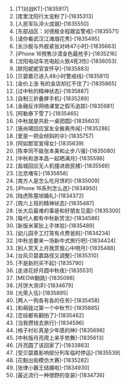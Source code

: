 
1. [T1对战KT]-[1835917]
1. [库里沈阳行太宠粉了]-[1835313]
1. [人民军队淬火成钢]-[1835550]
1. [东部战区：对德舰全程跟监警戒]-[1835571]
1. [请你看武汉江滩烟花秀]-[1835495]
1. [长沙舰与外舰紧张对峙47小时]-[1835663]
1. [iPhone 16预售沙漠金色最抢手]-[1835216]
1. [沈阳电动车充电起火致4死3伤]-[1836053]
1. [欧阳妮妮官宣怀孕]-[1835883]
1. [贝碧嘉已进入48小时警戒线]-[1835811]
1. [金价上涨 有的金店却扛不住了]-[1835865]
1. [过中秋的精神状态]-[1835887]
1. [自制三折叠屏手机]-[1835289]
1. [金融反诈网络课堂之假币追踪]-[1835981]
1. [阿勒泰下雪了]-[1835465]
1. [中秋就是共赴一桌团圆]-[1835603]
1. [唐尚珺回应室友全搬离传闻]-[1835286]
1. [爱是一把会倾斜的伞]-[1835757]
1. [阿如那官宣得女]-[1835639]
1. [陈幸同不敌张本美和止步八强]-[1835080]
1. [中秋和游本昌一起晒满月]-[1835598]
1. [盐城回应无人机撞进居民楼]-[1835569]
1. [北京堵车]-[1835858]
1. [南方人是怎么吃月饼的]-[1835009]
1. [iPhone 16系列怎么选]-[1834950]
1. [陆虎陈曌旭婚礼]-[1834372]
1. [周六上班的精神状态]-[1835487]
1. [长大后最难的事是和好朋友见面]-[1835300]
1. [每代人都有中秋新赏法]-[1834586]
1. [新版米莱狄上手体验]-[1835489]
1. [幼儿园手工灯笼有点费爸妈]-[1834234]
1. [中秋总要来一场新中式旅行吧]-[1834424]
1. [别人赏天上月我赏我心中明月]-[1835488]
1. [台风贝碧嘉路径又调整]-[1835310]
1. [不是新的买不起]-[1835790]
1. [走进花好月圆中秋夜]-[1835531]
1. [MEOW翻跳]-[1835098]
1. [月饼大测评]-[1834679]
1. [光荣入伍]-[1835895]
1. [两人一狗各有各的任务]-[1835458]
1. [和萌娃过第一个中秋节]-[1835885]
1. [恋综都有翻拍了]-[1835462]
1. [当我攒钱去旅行]-[1834596]
1. [格子衬衫真是少年感的神]-[1835696]
1. [中秋版月亮爬上来手势舞]-[1835613]
1. [月亮圆了该回家了]-[1833883]
1. [受贝碧嘉影响部分列车临时停运]-[1835539]
1. [花魁出街模仿大赛]-[1835282]
1. [张律小霸王结婚啦]-[1834930]
1. [最近流行一种很野的变装]-[1834736]